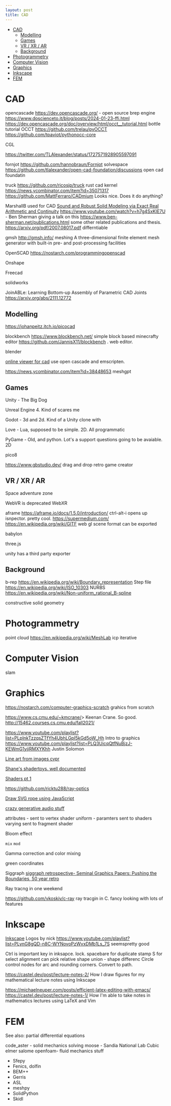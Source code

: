 ```yaml
---
layout: post
title: CAD
---
```


- [CAD](#cad)
  - [Modelling](#modelling)
  - [Games](#games)
  - [VR / XR / AR](#vr--xr--ar)
  - [Background](#background)
- [Photogrammetry](#photogrammetry)
- [Computer Vision](#computer-vision)
- [Graphics](#graphics)
- [Inkscape](#inkscape)
- [FEM](#fem)

# CAD

opencascade <https://dev.opencascade.org/> - open source brep engine
<https://www.doscienceto.it/blog/posts/2024-01-23-ffi.html> <https://dev.opencascade.org/doc/overview/html/occt__tutorial.html> bottle tutorial
OCCT
<https://github.com/trelau/pyOCCT> <https://github.com/tpaviot/pythonocc-core>

CGL

<https://twitter.com/TLAlexander/status/1727571928905597091>

fornjot <https://github.com/hannobraun/Fornjot>
solvespace
<https://github.com/tlalexander/open-cad-foundation/discussions> open cad foundatin

truck <https://github.com/ricosjp/truck> rust cad kernel <https://news.ycombinator.com/item?id=35071317>
<https://github.com/MattFerraro/CADmium> Looks nice. Does it do anything?

MarshallB used for CAD [Sound and Robust Solid Modeling via Exact Real Arithmetic
and Continuity](https://dl.acm.org/doi/pdf/10.1145/3341703) <https://www.youtube.com/watch?v=h7g4SxKIE7U> - Ben Sherman giving a talk on this <https://www.ben-sherman.net/publications.html> some other related publications and thesis. <https://arxiv.org/pdf/2007.08017.pdf> differntiable

gmsh <http://gmsh.info/> meshing A three-dimensional finite element mesh generator with built-in pre- and post-processing facilities

OpenSCAD <https://nostarch.com/programmingopenscad>

Onshape

Freecad

solidworks

JoinABLe: Learning Bottom-up Assembly of Parametric CAD Joints  <https://arxiv.org/abs/2111.12772>

## Modelling

<https://johanpeitz.itch.io/picocad>

blockbench <https://www.blockbench.net/> simple block based minecrafty editor <https://github.com/JannisX11/blockbench> . web editor.

blender

[online viewer for cad](https://news.ycombinator.com/item?id=34936831) use open cascade and emscripten.

<https://news.ycombinator.com/item?id=38448653> meshgpt

## Games

Unity - The Big Dog

Unreal Engine 4. Kind of scares me

Godot - 3d and 2d. Kind of a Unity clone with

Love - Lua, supposed to be simple. 2D. All programmatic

PyGame - Old, and python. Lot's a support questions going to be avaiable. 2D

pico8

<https://www.gbstudio.dev/> drag and drop retro game creator

## VR / XR / AR

Space adventure zone

WebVR is deprecated
WebXR

aframe <https://aframe.io/docs/1.5.0/introduction/> ctrl-alt-i opens up isnpector. pretty cool.
<https://supermedium.com/>
<https://en.wikipedia.org/wiki/GlTF> web gl scene format can be exported

babylon

three.js

unity has a third party exporter

## Background

b-rep <https://en.wikipedia.org/wiki/Boundary_representation>
Step file <https://en.wikipedia.org/wiki/ISO_10303>
NURBS <https://en.wikipedia.org/wiki/Non-uniform_rational_B-spline>

constructive solid geometry

# Photogrammetry

point cloud
<https://en.wikipedia.org/wiki/MeshLab>
icp iterative

# Computer Vision

slam

# Graphics

<https://nostarch.com/computer-graphics-scratch> grahics from scratch

<https://www.cs.cmu.edu/~kmcrane/>> Keenan Crane. So good. <http://15462.courses.cs.cmu.edu/fall2021/>

<https://www.youtube.com/playlist?list=PLplnkTzzqsZTfYh4UbhLGpI5kGd5oW_Hh> Intro to graphics
<https://www.youtube.com/playlist?list=PLQ3UicqQtfNuBjzJ-KEWmG1yjiRMXYKhh> Justin Solomon

[Line art from images cvpr](https://twitter.com/ak92501/status/1507163038666919941?s=20&t=y2AWW1GNA8vyxsWqTXmKPQ)

[Shane's shadertoys. well documented](https://www.shadertoy.com/user/Shane/sort=popular)

[Shaders pt 1](https://www.youtube.com/watch?v=kfM-yu0iQBk&ab_channel=FreyaHolm%C3%A9r)

<https://github.com/ricktu288/ray-optics>

[Draw SVG rope using JavaScript](https://muffinman.io/blog/draw-svg-rope-using-javascript/)
[](https://muffinman.io/blog/js-libraries-for-generative-art/)

[crazy generative audio stuff](https://news.ycombinator.com/item?id=34163559)

attributes - sent to vertex shader
uniform - paramters sent to shaders
varying sent to fragment shader

Bloom effect

`mix` `mod`

Gamma correction and color mixing

green coordinates

Siggraph
[siggraph retrospective- Seminal Graphics Papers: Pushing the Boundaries, 50 year retro](https://dl.acm.org/doi/book/10.1145/3596711)

Ray tracng in one weekend

<https://github.com/vkoskiv/c-ray> ray tracgin in C. fancy looking with lots of features

# Inkscape

[Inkscape](https://inkscape.org/)
Logos by nick <https://www.youtube.com/playlist?list=PLynG8gQD-n8C-WYNovoPzWvxDMb1Ls_7S> seemspretty good

Ctrl is important key in inksapce. lock. spacebare for duplicate stamp
S for select
alignment can pick relative
shape union - shape differenc
Circle control nodes for arc and rounding corners. Convert to path.

<https://castel.dev/post/lecture-notes-2/> How I draw figures for my mathematical lecture notes using Inkscape

<https://michaelneuper.com/posts/efficient-latex-editing-with-emacs/>
<https://castel.dev/post/lecture-notes-1/> How I'm able to take notes in mathematics lectures using LaTeX and Vim

# FEM

See also: partial differential equations

code_aster - solid mechanics solving
moose - Sandia National Lab
Cubic
elmer
salome
openfoam- fluid mechanics stuff

- Sfepy
- Fenics, dolfin
- BEM++
- Gerris
- ASL
- meshpy
- SolidPython
- Skidl

